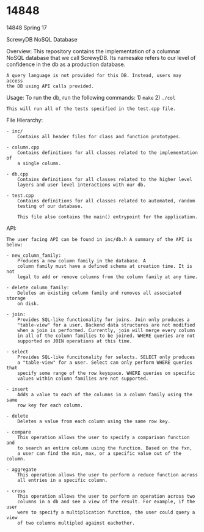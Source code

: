 # 14848
14848 Spring 17

ScrewyDB NoSQL Database

Overview:
    This repository contains the implementation of a columnar NoSQL database
    that we call ScrewyDB. Its namesake refers to our level of confidence in
    the db as a production database.

    A query language is not provided for this DB. Instead, users may access
    the DB using API calls provided.

Usage:
    To run the db, run the following commands:
    1) `make`
    2) `./col`

    This will run all of the tests specified in the test.cpp file.

File Hierarchy:

    - inc/
        Contains all header files for class and function prototypes.

    - column.cpp
        Contains definitions for all classes related to the implementation of
        a single column.

    - db.cpp
        Contains definitions for all classes related to the higher level
        layers and user level interactions with our db.

    - test.cpp
        Contains definitions for all classes related to automated, random
        testing of our database.

        This file also contains the main() entrypoint for the application.

API:

    The user facing API can be found in inc/db.h A summary of the API is
    below:

    - new_column_family:
        Produces a new column family in the database. A
        column family must have a defined schema at creation time. It is not
        legal to add or remove columns from the column family at any time.

    - delete_column_family:
        Deletes an existing column family and removes all associated storage
        on disk.

    - join:
        Provides SQL-like functionality for joins. Join only produces a
        "table-view" for a user. Backend data structures are not modified
        when a join is performed. Currently, join will merge every column
        in all of the column families to be joined. WHERE queries are not
        supported on JOIN operations at this time.

    - select
        Provides SQL-like funcitonality for selects. SELECT only produces
        a "table-view" for a user. Select can only perform WHERE queries that
        specify some range of the row keyspace. WHERE queries on specific
        values within column families are not supported.

    - insert
        Adds a value to each of the columns in a column family using the same
        row key for each column.

    - delete
        Deletes a value from each column using the same row key.

    - compare
        This operation allows the user to specify a comparison function and
        to search an entire column using the function. Based on the fxn,
        a user can find the min, max, or a specific value out of the column.

    - aggregate
        This operation allows the user to perform a reduce function across
        all entries in a specific column.

    - cross
        This operation allows the user to perform an operation across two
        columns in a db and see a view of the result. For example, if the user
        were to specify a multiplication function, the user could query a view
        of two columns multipled against eachother.

